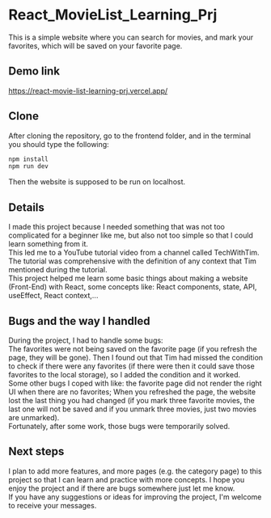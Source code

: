 # React_MovieList_Learning_Prj
This is a simple website where you can search for movies, and mark your favorites, which will be saved on your favorite page.

## Demo link
<a href="https://react-movie-list-learning-prj.vercel.app/" target="_blank">https://react-movie-list-learning-prj.vercel.app/</a>

## Clone
After cloning the repository, go to the frontend folder, and in the terminal you should type the following:<br />
```bash
npm install
npm run dev
```
Then the website is supposed to be run on localhost.

## Details
I made this project because I needed something that was not too complicated for a beginner like me, but also not too simple so that I could learn something from it.<br />
This led me to a YouTube tutorial video from a channel called TechWithTim. The tutorial was comprehensive with the definition of any context that Tim mentioned during the tutorial.<br />
This project helped me learn some basic things about making a website (Front-End) with React, some concepts like: React components, state, API, useEffect, React context,...

## Bugs and the way I handled
During the project, I had to handle some bugs: <br /> 
The favorites were not being saved on the favorite page (if you refresh the page, they will be gone). Then I found out that Tim had missed the condition to check if there were any favorites (if there were then it could save those favorites to the local storage), so I added the condition and it worked.<br />
Some other bugs I coped with like: the favorite page did not render the right UI when there are no favorites; When you refreshed the page, the website lost the last thing you had changed (if you mark three favorite movies, the last one will not be saved and if you unmark three movies, just two movies are unmarked).<br />
Fortunately, after some work, those bugs were temporarily solved.

## Next steps
I plan to add more features, and more pages (e.g. the category page) to this project so that I can learn and practice with more concepts. I hope you enjoy the project and if there are bugs somewhere just let me know.<br />
If you have any suggestions or ideas for improving the project, I'm welcome to receive your messages.


